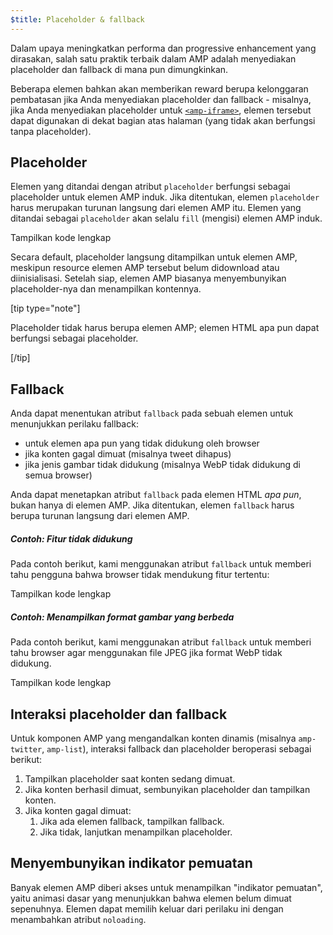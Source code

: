 ```yaml
---
$title: Placeholder & fallback
---
```


Dalam upaya meningkatkan performa dan progressive enhancement yang dirasakan, salah satu praktik terbaik dalam AMP adalah menyediakan placeholder dan fallback di mana pun dimungkinkan.

Beberapa elemen bahkan akan memberikan reward berupa kelonggaran pembatasan jika Anda menyediakan placeholder dan fallback - misalnya, jika Anda menyediakan placeholder untuk [`<amp-iframe>`](/id/docs/reference/components/amp-iframe.html#iframe-with-placeholder), elemen tersebut dapat digunakan di dekat bagian atas halaman (yang tidak akan berfungsi tanpa placeholder).

## Placeholder

Elemen yang ditandai dengan atribut `placeholder` berfungsi
sebagai placeholder untuk elemen AMP induk.
Jika ditentukan, elemen `placeholder` harus merupakan turunan langsung dari elemen AMP itu.
Elemen yang ditandai sebagai `placeholder` akan selalu `fill` (mengisi) elemen AMP induk.

<!--embedded amp-anim responsive example -->
<div>
<amp-iframe height="253"
            layout="fixed-height"
            sandbox="allow-scripts allow-forms allow-same-origin"
            resizable
            src="https://ampproject-b5f4c.firebaseapp.com/examples/ampanim.responsive.embed.html">
  <div overflow tabindex="0" role="button" aria-label="Show more">Tampilkan kode lengkap</div>
  <div placeholder></div> 
</amp-iframe>
</div>

Secara default, placeholder langsung ditampilkan untuk elemen AMP,
meskipun resource elemen AMP tersebut belum didownload atau diinisialisasi.
Setelah siap, elemen AMP biasanya menyembunyikan placeholder-nya dan menampilkan kontennya.

[tip type="note"]

Placeholder tidak harus berupa elemen AMP;
elemen HTML apa pun dapat berfungsi sebagai placeholder.

[/tip]

## Fallback

Anda dapat menentukan atribut `fallback` pada sebuah elemen untuk menunjukkan perilaku fallback:

* untuk elemen apa pun yang tidak didukung oleh browser
* jika konten gagal dimuat (misalnya tweet dihapus)
* jika jenis gambar tidak didukung (misalnya WebP tidak didukung di semua browser)

Anda dapat menetapkan atribut `fallback` pada elemen HTML *apa pun*, bukan hanya di elemen AMP. Jika ditentukan, elemen `fallback` harus berupa turunan langsung dari elemen AMP.

##### Contoh: Fitur tidak didukung

Pada contoh berikut, kami menggunakan atribut `fallback` untuk memberi tahu pengguna bahwa browser tidak mendukung fitur tertentu:

<!--embedded video example  -->
<div>
<amp-iframe height="234"
            layout="fixed-height"
            sandbox="allow-scripts allow-forms allow-same-origin"
            resizable
            src="https://ampproject-b5f4c.firebaseapp.com/examples/ampvideo.fallback.embed.html">
  <div overflow tabindex="0" role="button" aria-label="Show more">Tampilkan kode lengkap</div>
  <div placeholder></div> 
</amp-iframe>
</div>

##### Contoh: Menampilkan format gambar yang berbeda

Pada contoh berikut, kami menggunakan atribut `fallback` untuk memberi tahu browser agar menggunakan file JPEG jika format WebP tidak didukung. 

<div>
<amp-iframe height=309 layout=fixed-height sandbox="allow-scripts allow-forms allow-same-origin" resizable src="https://ampproject-b5f4c.firebaseapp.com/examples/responsive.webp.embed.html"><div overflow tabindex=0 role=button aria-label="Show more">Tampilkan kode lengkap</div><div placeholder></div></amp-iframe></div>

## Interaksi placeholder dan fallback

Untuk komponen AMP yang mengandalkan konten dinamis (misalnya `amp-twitter`, `amp-list`), interaksi fallback dan placeholder beroperasi sebagai berikut:

<ol>
  <li>Tampilkan placeholder saat konten sedang dimuat.</li>
  <li>Jika konten berhasil dimuat, sembunyikan placeholder dan tampilkan konten.</li>
  <li>Jika konten gagal dimuat:
    <ol>
      <li>Jika ada elemen fallback, tampilkan fallback.</li>
      <li>Jika tidak, lanjutkan menampilkan placeholder.</li>
    </ol>
  </li>
</ol>

## Menyembunyikan indikator pemuatan

Banyak elemen AMP diberi akses untuk menampilkan "indikator pemuatan",
yaitu animasi dasar yang menunjukkan bahwa elemen belum dimuat sepenuhnya.
Elemen dapat memilih keluar dari perilaku ini dengan menambahkan atribut `noloading`.
 
